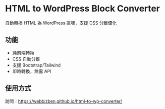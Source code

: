 # HTML to WordPress Block Converter

自動轉換 HTML 為 WordPress 區塊，支援 CSS 分離優化

## 功能
- 純前端轉換
- CSS 自動分離
- 支援 Bootstrap/Tailwind
- 即時轉換，無需 API

## 使用方式
訪問：https://webbizben.github.io/html-to-wp-converter/
